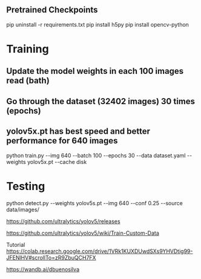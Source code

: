 
## Pretrained Checkpoints
pip uninstall -r requirements.txt
pip install h5py
pip install opencv-python

# Training
## Update the model weights in each 100 images read (bath)
## Go through the dataset (32402 images) 30 times (epochs) 
## yolov5x.pt has best speed and better performance for 640 images
python train.py --img 640 --batch 100 --epochs 30 --data dataset.yaml --weights yolov5x.pt --cache disk

# Testing
python detect.py --weights yolov5s.pt --img 640 --conf 0.25 --source data/images/


https://github.com/ultralytics/yolov5/releases

https://github.com/ultralytics/yolov5/wiki/Train-Custom-Data


Tutorial
https://colab.research.google.com/drive/1VRk1KUXDUwdSXs9YHVDtig99-JFENlHV#scrollTo=zR9ZbuQCH7FX


https://wandb.ai/dbuenosilva


